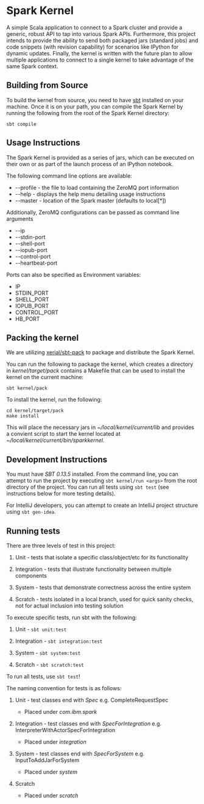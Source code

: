Spark Kernel
============

A simple Scala application to connect to a Spark cluster and provide a generic,
robust API to tap into various Spark APIs. Furthermore, this project intends to
provide the ability to send both packaged jars (standard jobs) and code
snippets (with revision capability) for scenarios like IPython for dynamic
updates. Finally, the kernel is written with the future plan to allow multiple
applications to connect to a single kernel to take advantage of the same
Spark context.

Building from Source
--------------------

To build the kernel from source, you need to have 
[sbt](http://www.scala-sbt.org/download.html) installed on your machine. Once
it is on your path, you can compile the Spark Kernel by running the following
from the root of the Spark Kernel directory:

    sbt compile
    
Usage Instructions
------------------

The Spark Kernel is provided as a series of jars, which can be executed on
their own or as part of the launch process of an IPython notebook.

The following command line options are available:

* --profile <file> - the file to load containing the ZeroMQ port information
* --help - displays the help menu detailing usage instructions
* --master - location of the Spark master (defaults to local[*])

Additionally, ZeroMQ configurations can be passed as command line arguments

* --ip <address>
* --stdin-port <port>
* --shell-port <port>
* --iopub-port <port>
* --control-port <port>
* --heartbeat-port <port>

Ports can also be specified as Environment variables:

* IP
* STDIN_PORT
* SHELL_PORT
* IOPUB_PORT
* CONTROL_PORT
* HB_PORT

Packing the kernel
------------------

We are utilizing [xerial/sbt-pack](https://github.com/xerial/sbt-pack) to
package and distribute the Spark Kernel.

You can run the following to package the kernel, which creates a directory in
_kernel/target/pack_ contains a Makefile that can be used to install the kernel
on the current machine:

    sbt kernel/pack
    
To install the kernel, run the following:
    
    cd kernel/target/pack
    make install
    
This will place the necessary jars in _~/local/kernel/current/lib_ and provides
a convient script to start the kernel located at 
_~/local/kernel/current/bin/sparkkernel_.

Development Instructions
------------------------

You must have *SBT 0.13.5* installed. From the command line, you can attempt to
run the project by executing `sbt kernel/run <args>` from the root 
directory of the project. You can run all tests using `sbt test` (see
instructions below for more testing details).

For IntelliJ developers, you can attempt to create an IntelliJ project
structure using `sbt gen-idea`.

Running tests
-------------

There are three levels of test in this project:

1. Unit - tests that isolate a specific class/object/etc for its functionality

2. Integration - tests that illustrate functionality between multiple
   components

3. System - tests that demonstrate correctness across the entire system

4. Scratch - tests isolated in a local branch, used for quick sanity checks,
   not for actual inclusion into testing solution

To execute specific tests, run sbt with the following:

1. Unit - `sbt unit:test`

2. Integration - `sbt integration:test`

3. System - `sbt system:test`

4. Scratch - `sbt scratch:test`

To run all tests, use `sbt test`!

The naming convention for tests is as follows:

1. Unit - test classes end with _Spec_
   e.g. CompleteRequestSpec
    * Placed under _com.ibm.spark_

2. Integration - test classes end with _SpecForIntegration_
   e.g. InterpreterWithActorSpecForIntegration
    * Placed under _integration_

3. System - test classes end with _SpecForSystem_
   e.g. InputToAddJarForSystem
    * Placed under _system_

4. Scratch
    * Placed under _scratch_

